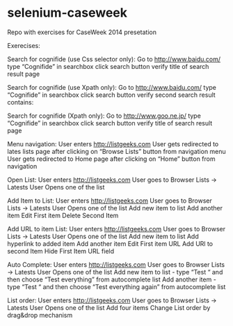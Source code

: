 selenium-caseweek
=================

Repo with exercises for CaseWeek 2014 presetation

Exerecises:

Search for cognifide (use Css selector only):
Go to http://www.baidu.com/
type “Cognifide” in searchbox
click search button
verify title of search result page

Search for cognifide (use Xpath only):
Go to http://www.baidu.com/
type “Cognifide” in searchbox
click search button
verify second search result contains: 

Search for cognifide (Xpath only):
Go to http://www.goo.ne.jp/
type “Cognifide” in searchbox
click search button
verify title of search result page

Menu navigation:
User enters http://listgeeks.com
User gets redirected to lates lists page after clicking on “Browse Lists” button from navigation menu
User gets redirected to Home page after clicking on “Home” button from navigation 

Open List:
User enters http://listgeeks.com
User goes to Browser Lists -> Latests
User Opens one of the list

Add Item to List:
User enters http://listgeeks.com
User goes to Browser Lists -> Latests
User Opens one of the list
Add new item to list
Add another item
Edit First item
Delete Second Item

Add URL to item List:
User enters http://listgeeks.com
User goes to Browser Lists -> Latests
User Opens one of the list
Add new item to list
Add hyperlink to added item
Add another item
Edit First item URL
Add URl to second Item
Hide First Item URL field

Auto Complete:
User enters http://listgeeks.com
User goes to Browser Lists -> Latests
User Opens one of the list
Add new item to list - type “Test “ and then choose “Test everything” from autocomplete list
Add another item - type “Test “ and then choose “Test everything again” from autocomplete list

List order:
User enters http://listgeeks.com
User goes to Browser Lists -> Latests
User Opens one of the list
Add four items
Change List order by drag&drop mechanism







